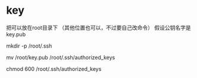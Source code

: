 # key

把可以放在root目录下 （其他位置也可以，不过要自己改命令）
假设公钥名字是 key.pub

mkdir -p /root/.ssh 

mv /root/key.pub /root/.ssh/authorized_keys 

chmod 600 /root/.ssh/authorized_keys




















